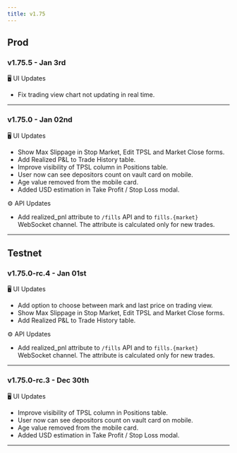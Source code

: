 ```yaml
---
title: v1.75
---
```


## Prod
### v1.75.5 - Jan 3rd

🖥️  UI Updates
* Fix trading view chart not updating in real time.

---

### v1.75.0 - Jan 02nd

🖥️  UI Updates
* Show Max Slippage in Stop Market, Edit TPSL and Market Close forms.
* Add Realized P&L to Trade History table.
* Improve visibility of TPSL column in Positions table.
* User now can see depositors count on vault card on mobile. 
* Age value removed from the mobile card.
* Added USD estimation in Take Profit / Stop Loss modal.

⚙️ API Updates
* Add realized_pnl attribute to `/fills` API and to `fills.{market}` WebSocket channel. The attribute is calculated only for new trades.

---


## Testnet
### v1.75.0-rc.4 - Jan 01st

🖥️  UI Updates
* Add option to choose between mark and last price on trading view.
* Show Max Slippage in Stop Market, Edit TPSL and Market Close forms.
* Add Realized P&L to Trade History table.

⚙️ API Updates

* Add realized_pnl attribute to `/fills` API and to `fills.{market}` WebSocket channel. The attribute is calculated only for new trades.

---
### v1.75.0-rc.3 - Dec 30th

🖥️  UI Updates
* Improve visibility of TPSL column in Positions table.
* User now can see depositors count on vault card on mobile. 
* Age value removed from the mobile card.
* Added USD estimation in Take Profit / Stop Loss modal.
---


